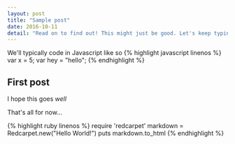 ```yaml
---
layout: post
title: "Sample post"
date: 2016-10-11
detail: "Read on to find out! This might just be good. Let's keep typing! Let's hope this works out as expected... We shall see"
---
```

We'll typically code in Javascript like so
{% highlight javascript linenos %}
var x = 5;
var hey = "hello";
{% endhighlight %}

## First post
I hope this goes *well*



That's all for now...


{% highlight ruby linenos %}
require 'redcarpet'
markdown = Redcarpet.new("Hello World!")
puts markdown.to_html
{% endhighlight %}